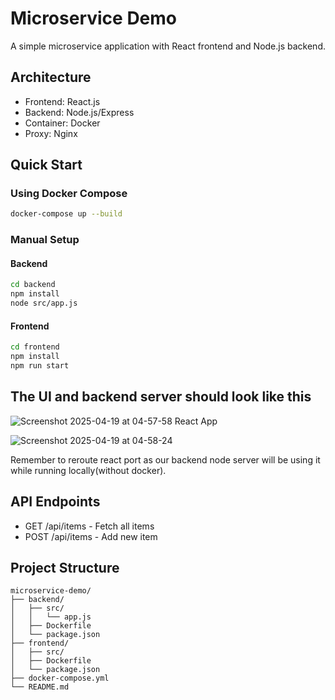 # Microservice Demo

A simple microservice application with React frontend and Node.js backend.

## Architecture
- Frontend: React.js
- Backend: Node.js/Express
- Container: Docker
- Proxy: Nginx

## Quick Start

### Using Docker Compose
```bash
docker-compose up --build
```

### Manual Setup
#### Backend
```bash
cd backend
npm install
node src/app.js
```

#### Frontend
```bash
cd frontend
npm install
npm run start
```
 
## The UI and backend server should look like this
![Screenshot 2025-04-19 at 04-57-58 React App](https://github.com/user-attachments/assets/f212a13a-558b-41de-8f86-0b2b326d8fa8)

![Screenshot 2025-04-19 at 04-58-24 ](https://github.com/user-attachments/assets/13cc60c3-3a77-4b63-88ca-9482a1dc0d61)

Remember to reroute react port as our backend node server will be using it while running locally(without docker).



## API Endpoints
- GET /api/items - Fetch all items
- POST /api/items - Add new item

## Project Structure
```
microservice-demo/
├── backend/
│   ├── src/
│   │   └── app.js
│   ├── Dockerfile
│   └── package.json
├── frontend/
│   ├── src/
│   ├── Dockerfile
│   └── package.json
├── docker-compose.yml
└── README.md
```
